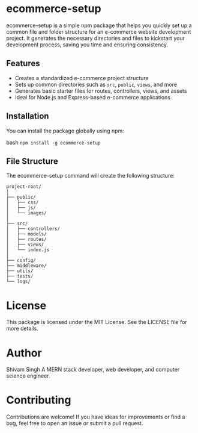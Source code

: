 # ecommerce-setup

ecommerce-setup is a simple npm package that helps you quickly set up a common file and folder structure for an e-commerce website development project. It generates the necessary directories and files to kickstart your development process, saving you time and ensuring consistency.

## Features

- Creates a standardized e-commerce project structure
- Sets up common directories such as `src`, `public`, `views`, and more
- Generates basic starter files for routes, controllers, views, and assets
- Ideal for Node.js and Express-based e-commerce applications

## Installation

You can install the package globally using npm:

bash
``` npm install -g ecommerce-setup ```

## File Structure
The ecommerce-setup command will create the following structure:

```
project-root/
│
├── public/
│   ├── css/
│   ├── js/
│   └── images/
│
├── src/
│   ├── controllers/
│   ├── models/
│   ├── routes/
│   ├── views/
│   └── index.js
│
├── config/
├── middleware/
├── utils/
├── tests/
└── logs/
```


# License
This package is licensed under the MIT License. See the LICENSE file for more details.

# Author
Shivam Singh
A MERN stack developer, web developer, and computer science engineer.

# Contributing
Contributions are welcome! If you have ideas for improvements or find a bug, feel free to open an issue or submit a pull request.

